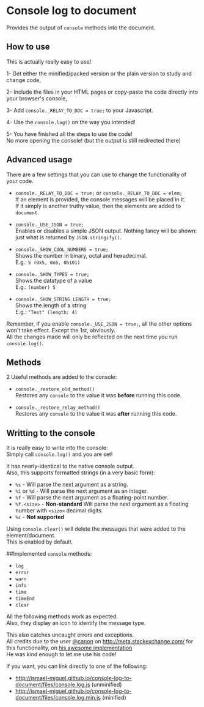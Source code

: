 # Console log to document
Provides the output of `console` methods into the document.

## How to use

This is actually really easy to use!

1- Get either the minified/packed version or the plain version to study and change code,

2- Include the files in your HTML pages or copy-paste the code directly into your browser's console,

3- Add `console._RELAY_TO_DOC = true;` to your Javascript.

4- Use the `console.log()` on the way you intended!

5- You have finished all the steps to use the code!<br>
   No more opening the console! (but the output is still redirected there)

## Advanced usage

There are a few settings that you can use to change the functionality of your code.

- `console._RELAY_TO_DOC = true;` or `console._RELAY_TO_DOC = elem;`<br>
  If an element is provided, the console messages will be placed in it.<br>
  If it simply is another truthy value, then the elements are added to `document`.

- `console._USE_JSON = true;`<br>
  Enables or disables a simple JSON output. Nothing fancy will be shown: just what is returned by `JSON.stringify()`.

- `console._SHOW_COOL_NUMBERS = true;`<br>
  Shows the number in binary, octal and hexadecimal.<br>
  E.g.: `5 (0x5, 0o5, 0b101)`

- `console._SHOW_TYPES = true;`<br>
  Shows the datatype of a value<br>
  E.g.: `(number) 5`

- `console._SHOW_STRING_LENGTH = true;`<br>
  Shows the length of a string<br>
  E.g.: `"Test" (length: 4)`

Remember, if you enable `console._USE_JSON = true;`, all the other options won't take effect. Except the 1st, obviously.<br>
All the changes made will only be reflected on the next time you run `console.log()`.

## Methods

2 Useful methods are added to the console:

- `console._restore_old_method()`<br>
  Restores any `console` to the value it was **before**  running this code.

- `console._restore_relay_method()`<br>
  Restores any `console` to the value it was **after**  running this code.

## Writting to the console

It is really easy to write into the console:<br>
Simply call `console.log()` and you are set!

It has nearly-identical to the native console output.<br>
Also, this supports formatted strings (in a very basic form):

- `%s` - Will parse the next argument as a string.
- `%i` or `%d` - Will parse the next argument as an integer.
- `%f` - Will parse the next argument as a floating-point number.
- `%f.<size>` - **Non-standard** Will parse the next argument as a floating number with `<size>` decimal digits.
- `%c` - **Not supported**

Using `console.clear()` will delete the messages that were added to the element/document.<br>
This is enabled by default.

##Implemented `console` methods:

- `log`
- `error`
- `warn`
- `info`
- `time`
- `timeEnd`
- `clear`

All the following methods work as expected.<br>
Also, they display an icon to identify the message type.

This also catches uncaught errors and exceptions.<br>
All credits due to the user <a href="http://meta.stackexchange.com/users/159427/canon">@canon</a> on http://meta.stackexchange.com/ for this functionality, on <a href="http://meta.stackexchange.com/a/242491/289125">his awesome implementation</a><br>
He was kind enough to let me use his code!

If you want, you can link directly to one of the following:
- http://ismael-miguel.github.io/console-log-to-document/files/console.log.js (unminified)
- http://ismael-miguel.github.io/console-log-to-document/files/console.log.min.js (minified)
